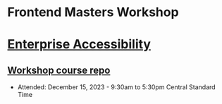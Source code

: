 # Frontend Masters Workshop

# [Enterprise Accessibility](https://frontendmasters.com/workshops/enterprise-accessibility/)
## [Workshop course repo](https://github.com/ZakBrinlee/frontend-masters-enterprise-accessibility)

- Attended: December 15, 2023 - 9:30am to 5:30pm Central Standard Time
